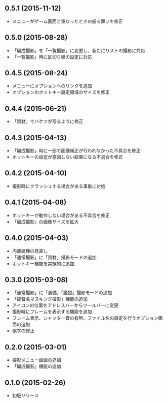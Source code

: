 ## 0.5.1 (2015-11-12)

- メニューがゲーム画面と重なったときの振る舞いを修正

## 0.5.0 (2015-08-28)

- 「編成撮影」を「一覧撮影」に変更し、新たにリストの撮影に対応
- 「一覧撮影」時に区切り線の設定に対応

## 0.4.5 (2015-08-24)

- メニューにオプションへのリンクを追加
- オプションのホットキー設定領域のサイズを修正

## 0.4.4 (2015-06-21)

- 「資材」でバケツが写るように修正

## 0.4.3 (2015-04-13)

- 「編成撮影」時に一部で画像補正が行われなかった不具合を修正
- ホットキーの設定が意図しない結果になる不具合を修正

## 0.4.2 (2015-04-10)

- 撮影時にクラッシュする場合がある事象に対処

## 0.4.1 (2015-04-08)

- ホットキーが動作しない場合がある不具合を修正
- 「編成撮影」の画像サイズを拡大

## 0.4.0 (2015-04-03)

- 内部処理の見直し
- 「通常撮影」に「資材」撮影モードの追加
- ホットキー機能を実験的に追加

## 0.3.0 (2015-03-08)

- 「通常撮影」に「装備」「艦娘」撮影モードの追加
- 「提督名マスキング撮影」機能の追加
- アイコンの位置をアドレスバーからツールバーに変更
- 撮影時にフレームを表示する機能を追加
- フレーム表示、シャッター音の有無、ファイル名の設定を行うオプション画面の追加
- 誤字の修正

## 0.2.0 (2015-03-01)

- 撮影メニュー画面の追加
- 「編成撮影」機能の追加

## 0.1.0 (2015-02-26)

- 初版リリース